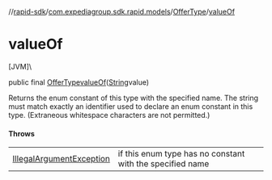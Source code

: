 //[rapid-sdk](../../../index.md)/[com.expediagroup.sdk.rapid.models](../index.md)/[OfferType](index.md)/[valueOf](value-of.md)

# valueOf

[JVM]\

public final [OfferType](index.md)[valueOf](value-of.md)([String](https://docs.oracle.com/javase/8/docs/api/java/lang/String.html)value)

Returns the enum constant of this type with the specified name. The string must match exactly an identifier used to declare an enum constant in this type. (Extraneous whitespace characters are not permitted.)

#### Throws

| | |
|---|---|
| [IllegalArgumentException](https://kotlinlang.org/api/latest/jvm/stdlib/kotlin/-illegal-argument-exception/index.html) | if this enum type has no constant with the specified name |
